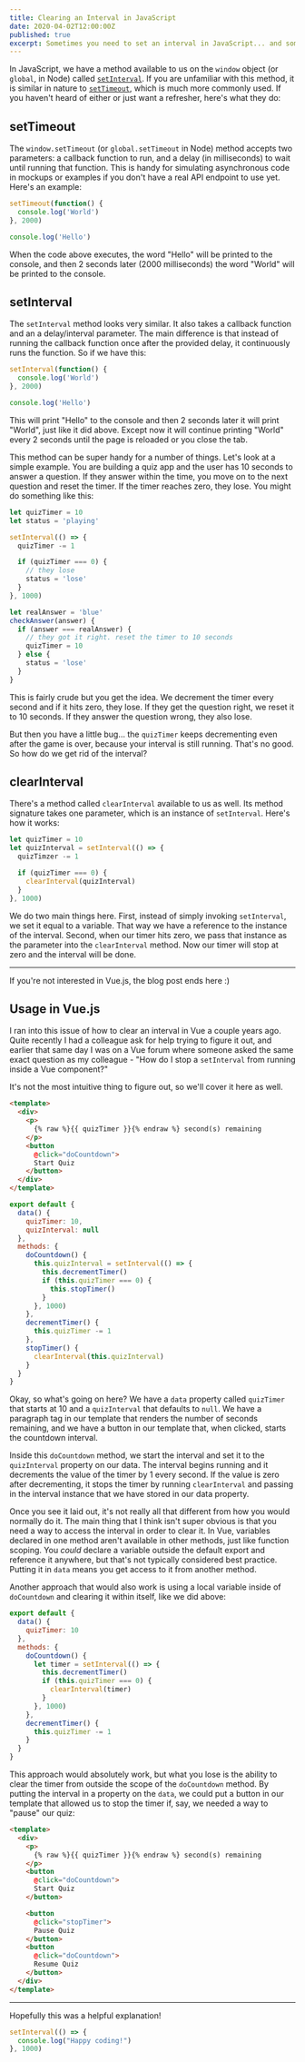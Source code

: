 ```yaml
---
title: Clearing an Interval in JavaScript
date: 2020-04-02T12:00:00Z
published: true
excerpt: Sometimes you need to set an interval in JavaScript... and sometimes you need to make it stop. We'll go over the basics of how to do this and also cover clearing an interval in a Vue component.
---
```


In JavaScript, we have a method available to us on the `window` object (or `global`, in Node) called [`setInterval`](https://developer.mozilla.org/en-US/docs/Web/API/WindowOrWorkerGlobalScope/setInterval). If you are unfamiliar with this method, it is similar in nature to [`setTimeout`](https://developer.mozilla.org/en-US/docs/Web/API/WindowOrWorkerGlobalScope/setTimeout), which is much more commonly used. If you haven't heard of either or just want a refresher, here's what they do:

## setTimeout

The `window.setTimeout` (or `global.setTimeout` in Node) method accepts two parameters: a callback function to run, and a delay (in milliseconds) to wait until running that function. This is handy for  simulating asynchronous code in mockups or examples if you don't have a real API endpoint to use yet. Here's an example:

```js
setTimeout(function() {
  console.log('World')
}, 2000)

console.log('Hello')
```

When the code above executes, the word "Hello" will be printed to the console, and then 2 seconds later (2000 milliseconds) the word "World" will be printed to the console.

## setInterval

The `setInterval` method looks very similar. It also takes a callback function and an a delay/interval parameter. The main difference is that instead of running the callback function once after the provided delay, it continuously runs the function. So if we have this:

```js
setInterval(function() {
  console.log('World')
}, 2000)

console.log('Hello')
```

This will print "Hello" to the console and then 2 seconds later it will print "World", just like it did above. Except now it will continue printing "World" every 2 seconds until the page is reloaded or you close the tab.

This method can be super handy for a number of things. Let's look at a simple example. You are building a quiz app and the user has 10 seconds to answer a question. If they answer within the time, you move on to the next question and reset the timer. If the timer reaches zero, they lose. You might do something like this:

```js
let quizTimer = 10
let status = 'playing'

setInterval(() => {
  quizTimer -= 1

  if (quizTimer === 0) {
    // they lose
    status = 'lose'
  }
}, 1000)

let realAnswer = 'blue'
checkAnswer(answer) {
  if (answer === realAnswer) {
    // they got it right. reset the timer to 10 seconds
    quizTimer = 10
  } else {
    status = 'lose'
  }
}
```

This is fairly crude but you get the idea. We decrement the timer every second and if it hits zero, they lose. If they get the question right, we reset it to 10 seconds. If they answer the question wrong, they also lose.

But then you have a little bug... the `quizTimer` keeps decrementing even after the game is over, because your interval is still running. That's no good. So how do we get rid of the interval?

## clearInterval

There's a method called `clearInterval` available to us as well. Its method signature takes one parameter, which is an instance of `setInterval`. Here's how it works:

```js
let quizTimer = 10
let quizInterval = setInterval(() => {
  quizTimzer -= 1

  if (quizTimer === 0) {
    clearInterval(quizInterval)
  }
}, 1000)
```

We do two main things here. First, instead of simply invoking `setInterval`, we set it equal to a variable. That way we have a reference to the instance of the interval. Second, when our timer hits zero, we pass that instance as the parameter into the `clearInterval` method. Now our timer will stop at zero and the interval will be done.

---

If you're not interested in Vue.js, the blog post ends here :)

## Usage in Vue.js

I ran into this issue of how to clear an interval in Vue a couple years ago. Quite recently I had a colleague ask for help trying to figure it out, and earlier that same day I was on a Vue forum where someone asked the same exact question as my colleague - "How do I stop a `setInterval` from running inside a Vue component?"

It's not the most intuitive thing to figure out, so we'll cover it here as well.

```html
<template>
  <div>
    <p>
      {% raw %}{{ quizTimer }}{% endraw %} second(s) remaining
    </p>
    <button
      @click="doCountdown">
      Start Quiz
    </button>
  </div>
</template>
```

```js
export default {
  data() {
    quizTimer: 10,
    quizInterval: null
  },
  methods: {
    doCountdown() {
      this.quizInterval = setInterval(() => {
        this.decrementTimer()
        if (this.quizTimer === 0) {
          this.stopTimer()
        }
      }, 1000)
    },
    decrementTimer() {
      this.quizTimer -= 1
    },
    stopTimer() {
      clearInterval(this.quizInterval)
    }
  }
}
```

Okay, so what's going on here? We have a `data` property called `quizTimer` that starts at 10 and a `quizInterval` that defaults to `null`. We have a paragraph tag in our template that renders the number of seconds remaining, and we have a button in our template that, when clicked, starts the countdown interval.

Inside this `doCountdown` method, we start the interval and set it to the `quizInterval` property on our data. The interval begins running and it decrements the value of the timer by 1 every second. If the value is zero after decrementing, it stops the timer by running `clearInterval` and passing in the interval instance that we have stored in our data property.

Once you see it laid out, it's not really all that different from how you would normally do it. The main thing that I think isn't super obvious is that you need a way to access the interval in order to clear it. In Vue, variables declared in one method aren't available in other methods, just like function scoping. You *could* declare a variable outside the default export and reference it anywhere, but that's not typically considered best practice. Putting it in `data` means you get access to it from another method.

Another approach that would also work is using a local variable inside of `doCountdown` and clearing it within itself, like we did above:

```js
export default {
  data() {
    quizTimer: 10
  },
  methods: {
    doCountdown() {
      let timer = setInterval(() => {
        this.decrementTimer()
        if (this.quizTimer === 0) {
          clearInterval(timer)
        }
      }, 1000)
    },
    decrementTimer() {
      this.quizTimer -= 1
    }
  }
}
```

This approach would absolutely work, but what you lose is the ability to clear the timer from outside the scope of the `doCountdown` method. By putting the interval in a property on the `data`, we could put a button in our template that allowed us to stop the timer if, say, we needed a way to "pause" our quiz:

```html
<template>
  <div>
    <p>
      {% raw %}{{ quizTimer }}{% endraw %} second(s) remaining
    </p>
    <button
      @click="doCountdown">
      Start Quiz
    </button>

    <button
      @click="stopTimer">
      Pause Quiz
    </button>
    <button
      @click="doCountdown">
      Resume Quiz
    </button>
  </div>
</template>
```

---

Hopefully this was a helpful explanation!

```js
setInterval(() => {
  console.log("Happy coding!")
}, 1000)
```